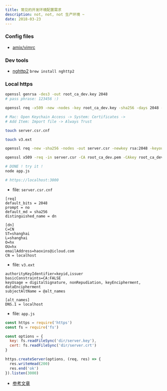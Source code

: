 ```yaml
---
title: 常见的开发环境配置需求
description: not, not, not 生产环境 ~
date: 2018-03-23
---
```


### Config files

* [amix/vimrc](https://github.com/amix/vimrc)

### Dev tools

* [nghttp2](https://github.com/nghttp2/nghttp2) `brew install nghttp2`

### Local https

```bash
openssl genrsa -des3 -out root_ca_dev.key 2048
# pass phrase: 123456 :)

openssl req -x509 -new -nodes -key root_ca_dev.key -sha256 -days 2048 -out root_ca_dev.pem

# Mac: Open Keychain Access -> System: Certificates ->
# Add Item: Import file -> Always Trust

touch server.csr.cnf

touch v3.ext

openssl req -new -sha256 -nodes -out server.csr -newkey rsa:2048 -keyout server.key -config <( cat server.csr.cnf )

openssl x509 -req -in server.csr -CA root_ca_dev.pem -CAkey root_ca_dev.key -CAcreateserial -out server.crt -days 2048 -sha256 -extfile v3.ext

# DONE ! try it !
node app.js

# https://localhost:3000
```

* file: `server.csr.cnf`

```
[req]
default_bits = 2048
prompt = no
default_md = sha256
distinguished_name = dn

[dn]
C=CN
ST=shanghai
L=shanghai
O=hx
OU=hx
emailAddress=haoxins@icloud.com
CN = localhost
```

* file: `v3.ext`

```
authorityKeyIdentifier=keyid,issuer
basicConstraints=CA:FALSE
keyUsage = digitalSignature, nonRepudiation, keyEncipherment, dataEncipherment
subjectAltName = @alt_names

[alt_names]
DNS.1 = localhost
```

* file: `app.js`

```js
const https = require('https')
const fs = require('fs')

const options = {
  key: fs.readFileSync('dir/server.key'),
  cert: fs.readFileSync('dir/server.crt')
}

https.createServer(options, (req, res) => {
  res.writeHead(200)
  res.end('ok')
}).listen(3000)
```

* [参考文章](https://medium.freecodecamp.org/how-to-get-https-working-on-your-local-development-environment-in-5-minutes-7af615770eec)
